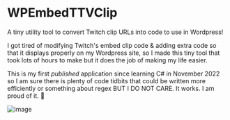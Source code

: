 # WPEmbedTTVClip
A tiny utility tool to convert Twitch clip URLs into code to use in Wordpress! 

I got tired of modifying Twitch's embed clip code & adding extra code so that it displays properly on my Wordpress site,
so I made this tiny tool that took lots of hours to make but it does the job of making my life easier.

This is my first *published* application since learning C# in November 2022 so I am sure there is plenty of code tidbits
that could be written more efficiently or something about regex BUT I DO NOT CARE. It works. I am proud of it. :tada:

![image](https://user-images.githubusercontent.com/116725056/217362100-511c5977-776f-4935-9a3b-afed2a61f380.png)
